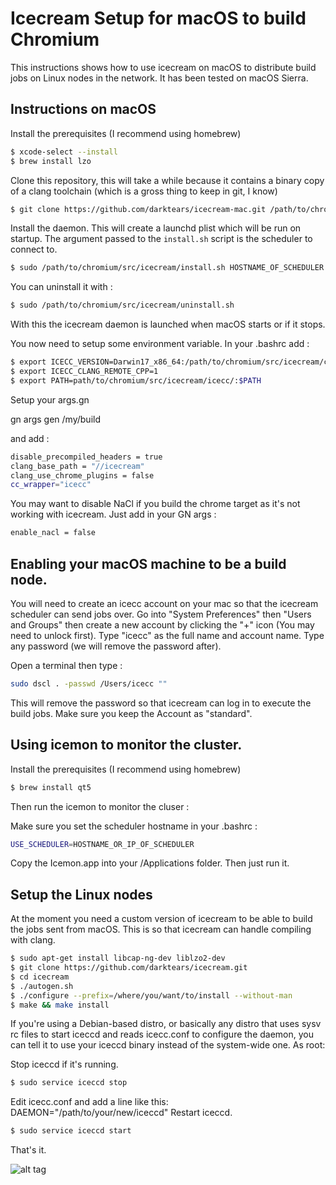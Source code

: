# Icecream Setup for macOS to build Chromium

This instructions shows how to use icecream on macOS to distribute build jobs on Linux nodes in the network. It has been tested on macOS Sierra.

## Instructions on macOS

Install the prerequisites (I recommend using homebrew)

```bash
$ xcode-select --install
$ brew install lzo
```

Clone this repository, this will take a while because it contains a binary copy
of a clang toolchain (which is a gross thing to keep in git, I know)

```bash
$ git clone https://github.com/darktears/icecream-mac.git /path/to/chromium/src/icecream
```

Install the daemon. This will create a launchd plist which will be run on startup.
The argument passed to the `install.sh` script is the scheduler to connect to.

```bash
$ sudo /path/to/chromium/src/icecream/install.sh HOSTNAME_OF_SCHEDULER
```
You can uninstall it with :
```bash
$ sudo /path/to/chromium/src/icecream/uninstall.sh
```
With this the icecream daemon is launched when macOS starts or if it stops.

You now need to setup some environment variable. In your .bashrc add :

```bash
$ export ICECC_VERSION=Darwin17_x86_64:/path/to/chromium/src/icecream/clang_darwin_on_darwin.tar.gz,x86_64:/path/to/chromium/src/icecream/clang_darwin_on_linux.tar.gz
$ export ICECC_CLANG_REMOTE_CPP=1
$ export PATH=path/to/chromium/src/icecream/icecc/:$PATH
```

Setup your args.gn

gn args gen /my/build

and add :
```bash
disable_precompiled_headers = true
clang_base_path = "//icecream"
clang_use_chrome_plugins = false
cc_wrapper="icecc"
```

You may want to disable NaCl if you build the chrome target as it's not working with icecream. Just add in your GN args :

```bash
enable_nacl = false
```
## Enabling your macOS machine to be a build node.
You will need to create an icecc account on your mac so that the icecream scheduler can send jobs over.
Go into "System Preferences" then "Users and Groups" then create a new account by clicking the "+" icon (You may need to unlock first).
Type "icecc" as the full name and account name. Type any password (we will remove the password after).

Open a terminal then type :
```bash
sudo dscl . -passwd /Users/icecc ""
```
This will remove the password so that icecream can log in to execute the build jobs. Make sure you keep the Account as "standard".

## Using icemon to monitor the cluster.

Install the prerequisites (I recommend using homebrew)
```bash
$ brew install qt5
```

Then run the icemon to monitor the cluser :

Make sure you set the scheduler hostname in your .bashrc :
```bash
USE_SCHEDULER=HOSTNAME_OR_IP_OF_SCHEDULER
```

Copy the Icemon.app into your /Applications folder. Then just run it.

## Setup the Linux nodes

At the moment you need a custom version of icecream to be able to build the jobs sent from macOS. This is so that icecream
can handle compiling with clang.

```bash
$ sudo apt-get install libcap-ng-dev liblzo2-dev
$ git clone https://github.com/darktears/icecream.git
$ cd icecream
$ ./autogen.sh
$ ./configure --prefix=/where/you/want/to/install --without-man
$ make && make install
```

If you're using a Debian-based distro, or basically any distro that uses sysv rc files to start iceccd and reads icecc.conf to configure the daemon, you can tell it to use your iceccd binary instead of the system-wide one. As root:

Stop iceccd if it's running.
```bash
$ sudo service iceccd stop
```
Edit icecc.conf and add a line like this: DAEMON="/path/to/your/new/iceccd"
Restart iceccd.
```bash
$ sudo service iceccd start
```

That's it.

![alt tag](https://raw.githubusercontent.com/darktears/icecream-mac/master/Screen%20Shot%202016-08-19%20at%203.24.27%20PM.png)
